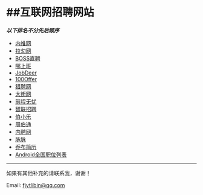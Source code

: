 ##互联网招聘网站
===
***以下排名不分先后顺序***


- [内推网](http://www.neitui.me/)
- [拉勾网](http://www.lagou.com/)
- [BOSS直聘](http://www.bosszhipin.com/home/)
- [哪上班](https://www.nashangban.com/)
- [JobDeer](http://www.jobdeer.com/)
- [100Offer](http://www.100offer.com/)
- [猎聘网](http://www.liepin.com/)
- [大街网](http://www.dajie.com/)
- [前程无忧](http://www.51job.com/)
- [智联招聘](http://www.zhaopin.com/)
- [伯小乐](http://www.boxiaole.cn/)
- [周伯通](http://www.jobtong.com/)
- [内聘网](http://www.neipin.com/)
- [脉脉](http://maimai.cn/)
- [乔布简历](http://cv.qiaobutang.com/)
- [Android全国职位列表](https://github.com/android-cn/android-jobs)



---

如果有其他补充的请联系我，谢谢！

Email: fjytlibin@qq.com